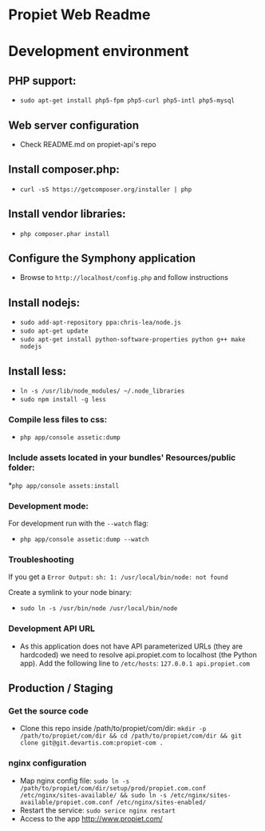 # Propiet Web Readme


# Development environment

## PHP support:

* ``sudo apt-get install php5-fpm php5-curl php5-intl php5-mysql``

## Web server configuration

* Check README.md on propiet-api's repo

## Install composer.php:

* ``curl -sS https://getcomposer.org/installer | php``

## Install vendor libraries:

* ``php composer.phar install``

## Configure the Symphony application

* Browse to ``http://localhost/config.php`` and follow instructions

## Install nodejs:

* ``sudo add-apt-repository ppa:chris-lea/node.js``
* ``sudo apt-get update``
* ``sudo apt-get install python-software-properties python g++ make nodejs``

## Install less:

* ``ln -s /usr/lib/node_modules/ ~/.node_libraries``
* ``sudo npm install -g less``

### Compile less files to css:

* ``php app/console assetic:dump``

### Include assets located in your bundles' Resources/public folder:

*``php app/console assets:install``

### Development mode:

For development run with the ``--watch`` flag:

* ``php app/console assetic:dump --watch``

### Troubleshooting

If you get a
   ``Error Output:``
   ``sh: 1: /usr/local/bin/node: not found``

Create a symlink to your node binary:

* ``sudo ln -s /usr/bin/node /usr/local/bin/node``

### Development API URL

* As this application does not have API parameterized URLs (they are hardcoded) we need to resolve api.propiet.com to localhost (the Python app). Add the following line to ``/etc/hosts``:
   ``127.0.0.1 api.propiet.com``

## Production / Staging

### Get the source code

* Clone this repo inside /path/to/propiet/com/dir: ``mkdir -p /path/to/propiet/com/dir && cd /path/to/propiet/com/dir && git clone git@git.devartis.com:propiet-com .``

### nginx configuration

* Map nginx config file: ``sudo ln -s /path/to/propiet/com/dir/setup/prod/propiet.com.conf /etc/nginx/sites-available/ && sudo ln -s /etc/nginx/sites-available/propiet.com.conf /etc/nginx/sites-enabled/``
* Restart the service: ``sudo serice nginx restart``
* Access to the app http://www.propiet.com/

